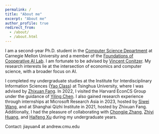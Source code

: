 ```yaml
---
permalink: /
title: "About me"
excerpt: "About me"
author_profile: true
redirect_from: 
  - /about/
  - /about.html
---
```


I am a second-year Ph.D. student in the <a href="https://csd.cmu.edu/">Computer Science Department</a> at Carnegie Mellon University and a member of the <a href="https://www.cs.cmu.edu/~focal/">Foundations of Cooperative AI Lab</a>. I am fortunate to be advised by <a href="https://www.cs.cmu.edu/~conitzer/">Vincent Conitzer</a>. My research interests lie at the intersection of economics and computer science, with a broader focus on AI.

I completed my undergraduate studies at the Institute for Interdisciplinary Information Sciences (<a href="https://iiis.tsinghua.edu.cn/en/yaoclass/">Yao Class</a>) at Tsinghua University, where I was advised by <a href="https://people.iiis.tsinghua.edu.cn/~fang/">Zhixuan Fang</a>. In 2022, I visited the Harvard EconCS Group under the guidance of <a href="https://yiling.seas.harvard.edu/">Yiling Chen</a>. I also gained research experience through internships at Microsoft Research Asia in 2023, hosted by <a href="https://www.microsoft.com/en-us/research/people/siweiwang/">Siwei Wang</a>, and at Shanghai Qizhi Institute in 2021, hosted by Zhixuan Fang. Additionally, I had the pleasure of collaborating with <a href="https://engineering.wustl.edu/faculty/Chongjie-Zhang.html">Chongjie Zhang</a>, <a href="https://i.cs.hku.hk/~zhiyi/">Zhiyi Huang</a>, and <a href="https://www.haifeng-xu.com/">Haifeng Xu</a> during my undergraduate years.

Contact: jiayuan4 at andrew.cmu.edu